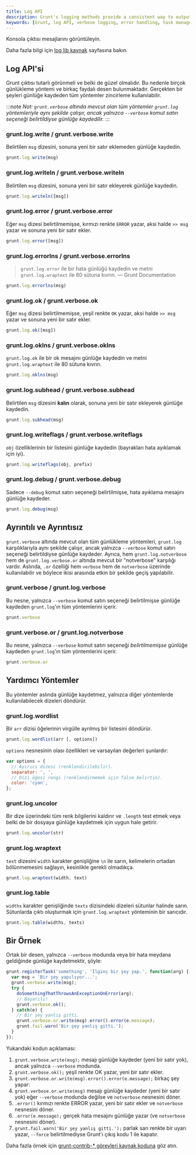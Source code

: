 ```yaml
---
title: Log API
description: Grunt's logging methods provide a consistent way to output messages during task execution. Learn how to utilize verbose logging, error handling, and helpful utilities for better task management.
keywords: [Grunt, log API, verbose logging, error handling, task management]
---
```


Konsola çıktısı mesajlarını görüntüleyin.

Daha fazla bilgi için [log lib kaynak](https://github.com/gruntjs/grunt-legacy-log/blob/master/index.js) sayfasına bakın.

## Log API'si
Grunt çıktısı tutarlı görünmeli ve belki de güzel olmalıdır. Bu nedenle birçok günlükleme yöntemi ve birkaç faydalı desen bulunmaktadır. Gerçekten bir şeyleri günlüğe kaydeden tüm yöntemler zincirleme kullanılabilir.

:::note
_Not: `grunt.verbose` altında mevcut olan tüm yöntemler `grunt.log` yöntemleriyle aynı şekilde çalışır, ancak yalnızca `--verbose` komut satırı seçeneği belirtildiyse günlüğe kaydedilir._
:::

### grunt.log.write / grunt.verbose.write
Belirtilen `msg` dizesini, sonuna yeni bir satır eklemeden günlüğe kaydedin.

```js
grunt.log.write(msg)
```

### grunt.log.writeln / grunt.verbose.writeln
Belirtilen `msg` dizesini, sonuna yeni bir satır ekleyerek günlüğe kaydedin.

```js
grunt.log.writeln([msg])
```

### grunt.log.error / grunt.verbose.error
Eğer `msg` dizesi belirtilmemişse, kırmızı renkte `ERROR` yazar, aksi halde `>> msg` yazar ve sonuna yeni bir satır ekler.

```js
grunt.log.error([msg])
```

### grunt.log.errorlns / grunt.verbose.errorlns
> `grunt.log.error` ile bir hata günlüğü kaydedin ve metni `grunt.log.wraptext` ile 80 sütuna kıvrın.
> — Grunt Documentation

```js
grunt.log.errorlns(msg)
```

### grunt.log.ok / grunt.verbose.ok
Eğer `msg` dizesi belirtilmemişse, yeşil renkte `OK` yazar, aksi halde `>> msg` yazar ve sonuna yeni bir satır ekler.

```js
grunt.log.ok([msg])
```

### grunt.log.oklns / grunt.verbose.oklns
`grunt.log.ok` ile bir ok mesajını günlüğe kaydedin ve metni `grunt.log.wraptext` ile 80 sütuna kıvrın.

```js
grunt.log.oklns(msg)
```

### grunt.log.subhead / grunt.verbose.subhead
Belirtilen `msg` dizesini **kalın** olarak, sonuna yeni bir satır ekleyerek günlüğe kaydedin.

```js
grunt.log.subhead(msg)
```

### grunt.log.writeflags / grunt.verbose.writeflags
`obj` özelliklerinin bir listesini günlüğe kaydedin (bayrakları hata ayıklamak için iyi).

```js
grunt.log.writeflags(obj, prefix)
```

### grunt.log.debug / grunt.verbose.debug
Sadece `--debug` komut satırı seçeneği belirtilmişse, hata ayıklama mesajını günlüğe kaydeder.

```js
grunt.log.debug(msg)
```

## Ayrıntılı ve Ayrıntısız
`grunt.verbose` altında mevcut olan tüm günlükleme yöntemleri, `grunt.log` karşılıklarıyla aynı şekilde çalışır, ancak yalnızca `--verbose` komut satırı seçeneği belirtildiyse günlüğe kaydeder. Ayrıca, hem `grunt.log.notverbose` hem de `grunt.log.verbose.or` altında mevcut bir "notverbose" karşılığı vardır. Aslında, `.or` özelliği hem `verbose` hem de `notverbose` üzerinde kullanılabilir ve böylece ikisi arasında etkin bir şekilde geçiş yapılabilir.

### grunt.verbose / grunt.log.verbose
Bu nesne, yalnızca `--verbose` komut satırı seçeneği belirtilmişse günlüğe kaydeden `grunt.log`'ın tüm yöntemlerini içerir.

```js
grunt.verbose
```

### grunt.verbose.or / grunt.log.notverbose
Bu nesne, yalnızca `--verbose` komut satırı seçeneği _belirtilmemişse_ günlüğe kaydeden `grunt.log`'ın tüm yöntemlerini içerir.

```js
grunt.verbose.or
```

## Yardımcı Yöntemler
Bu yöntemler aslında günlüğe kaydetmez, yalnızca diğer yöntemlerde kullanılabilecek dizeleri döndürür.

### grunt.log.wordlist
Bir `arr` dizisi öğelerinin virgülle ayrılmış bir listesini döndürür.

```js
grunt.log.wordlist(arr [, options])
```

`options` nesnesinin olası özellikleri ve varsayılan değerleri şunlardır:

```js
var options = {
  // Ayırıcı dizesi (renklendirilebilir).
  separator: ', ',
  // Dizi öğesi rengi (renklendirmemek için false belirtin).
  color: 'cyan',
};
```

### grunt.log.uncolor
Bir dize üzerindeki tüm renk bilgilerini kaldırır ve `.length` test etmek veya belki de bir dosyaya günlüğe kaydetmek için uygun hale getirir.

```js
grunt.log.uncolor(str)
```

### grunt.log.wraptext
`text` dizesini `width` karakter genişliğine `\n` ile sarın, kelimelerin ortadan bölünmemesini sağlayın, kesinlikle gerekli olmadıkça.

```js
grunt.log.wraptext(width, text)
```

### grunt.log.table
`widths` karakter genişliğinde `texts` dizisindeki dizeleri sütunlar halinde sarın. Sütunlarda çıktı oluşturmak için `grunt.log.wraptext` yönteminin bir sarıcıdır.

```js
grunt.log.table(widths, texts)
```

## Bir Örnek

Ortak bir desen, yalnızca `--verbose` modunda veya bir hata meydana geldiğinde günlüğe kaydetmektir, şöyle:

```js
grunt.registerTask('something', 'İlginç bir şey yap.', function(arg) {
  var msg = 'Bir şey yapılıyor...';
  grunt.verbose.write(msg);
  try {
    doSomethingThatThrowsAnExceptionOnError(arg);
    // Başarılı!
    grunt.verbose.ok();
  } catch(e) {
    // Bir şey yanlış gitti.
    grunt.verbose.or.write(msg).error().error(e.message);
    grunt.fail.warn('Bir şey yanlış gitti.');
  }
});
```

Yukarıdaki kodun açıklaması:

1. `grunt.verbose.write(msg);` mesajı günlüğe kaydeder (yeni bir satır yok), ancak yalnızca `--verbose` modunda.
2. `grunt.verbose.ok();` yeşil renkte OK yazar, yeni bir satır ekler.
3. `grunt.verbose.or.write(msg).error().error(e.message);` birkaç şey yapar:
  1. `grunt.verbose.or.write(msg)` mesajı günlüğe kaydeder (yeni bir satır yok) eğer `--verbose` modunda değilse ve `notverbose` nesnesini döner.
  2. `.error()` kırmızı renkte ERROR yazar, yeni bir satır ekler ve `notverbose` nesnesini döner.
  3. `.error(e.message);` gerçek hata mesajını günlüğe yazar (ve `notverbose` nesnesini döner).
4. `grunt.fail.warn('Bir şey yanlış gitti.');` parlak sarı renkte bir uyarı yazar, `--force` belirtilmediyse Grunt'ı çıkış kodu 1 ile kapatır.

Daha fazla örnek için [grunt-contrib-* görevleri kaynak koduna](https://github.com/gruntjs) göz atın.